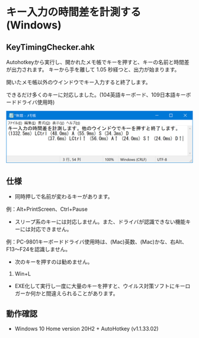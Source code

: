 # キー入力の時間差を計測する (Windows)

## KeyTimingChecker.ahk

Autohotkeyから実行し、開かれたメモ帳でキーを押すと、キーの名前と時間差が出力されます。
キーから手を離して 1.05 秒経つと、出力が始まります。

開いたメモ帳以外のウインドウでキー入力すると終了します。

できるだけ多くのキーに対応しました。(104英語キーボード、109日本語キーボードドライバ使用時)

![画面サンプル](画面サンプル.png)

## 仕様

* 同時押しで名前が変わるキーがあります。

例：Alt+PrintScreen、Ctrl+Pause

* スリープ系のキーには対応しません。また、ドライバが認識できない機能キーには対応できません。

例：PC-9801キーボードドライバ使用時は、(Mac)英数、(Mac)かな、右Alt、F13〜F24を認識しません。

* 次のキーを押すのは勧めません。

1. Win+L

* EXE化して実行し一度に大量のキーを押すと、ウイルス対策ソフトにキーロガーか何かと間違えられることがあります。

## 動作確認

* Windows 10 Home version 20H2 + AutoHotkey (v1.1.33.02)
